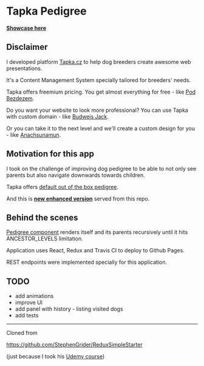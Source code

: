 # Tapka Pedigree

**[Showcase here](https://tapka.github.io/pedigree/)**

## Disclaimer

I developed platform [Tapka.cz](https://tapka.cz) to help dog breeders create awesome web presentations.

It's a Content Management System specially tailored for breeders' needs.

Tapka offers freemium pricing. You get almost everything for free - like [Pod Bezdezem](https://tapka.cz/en/chs-psu-pod-bezdezem).

Do you want your website to look more professional? You can use Tapka with custom domain - like [Budweis Jack](http://www.budweisjack.cz/en).

Or you can take it to the next level and we'll create a custom design for you - like [Anachsunamun](http://www.anachsunamun.cz/en/jack-russell-terrier/females).

## Motivation for this app

I took on the challenge of improving dog pedigree to be able to not only see parents but also navigate downwards towards children. 

Tapka offers [default out of the box pedigree](http://www.budweisjack.cz/en/jack-russell-terrier/mercury-fredie-bohemia-point/pedigree).
 
And this is **[new enhanced version](https://tapka.github.io/pedigree/animal/55b9c8fe975a001022d08924)** served from this repo.

## Behind the scenes

[Pedigree component](https://github.com/tapka/pedigree/blob/master/src/components/pedigree.js#L111) renders itself and its parents recursively until it hits ANCESTOR_LEVELS limitation.

Application uses React, Redux and Travis CI to deploy to Github Pages.

REST endpoints were implemented specially for this application. 


## TODO

- add animations
- improve UI
- add panel with history - listing visited dogs
- add tests

---

Cloned from

https://github.com/StephenGrider/ReduxSimpleStarter

(just because I took his [Udemy course](https://www.udemy.com/react-redux/))
